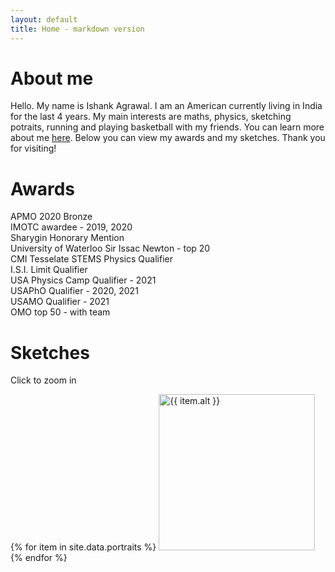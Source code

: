 ```yaml
---
layout: default
title: Home - markdown version
---
```


# About me
Hello. My name is Ishank Agrawal. I am an American currently living in India for the last 4 years.
My main interests are maths, physics, sketching potraits, running and playing basketball with my friends.
You can learn more about me [here](about.html). Below you can view my awards and my sketches. Thank you for visiting!

# Awards

APMO 2020 Bronze <br>
IMOTC awardee - 2019, 2020 <br>
Sharygin Honorary Mention <br>
University of Waterloo Sir Issac Newton - top 20 <br>
CMI Tesselate STEMS Physics Qualifier <br>
I.S.I. Limit Qualifier <br>
USA Physics Camp Qualifier - 2021 <br>
USAPhO Qualifier - 2020, 2021 <br>
USAMO Qualifier - 2021 <br>
OMO top 50 - with team

# Sketches

Click to zoom in

<div class="box">
    {% for item in site.data.portraits %}
    <a href="assets/images/portraits/{{ item.src }}">
        <img class="sketches" src="assets/images/portraits/{{ item.src }}"
        alt="{{ item.alt }}" title="{{ item.title }}" height="250px">
    </a>
    {% endfor %}
</div>
